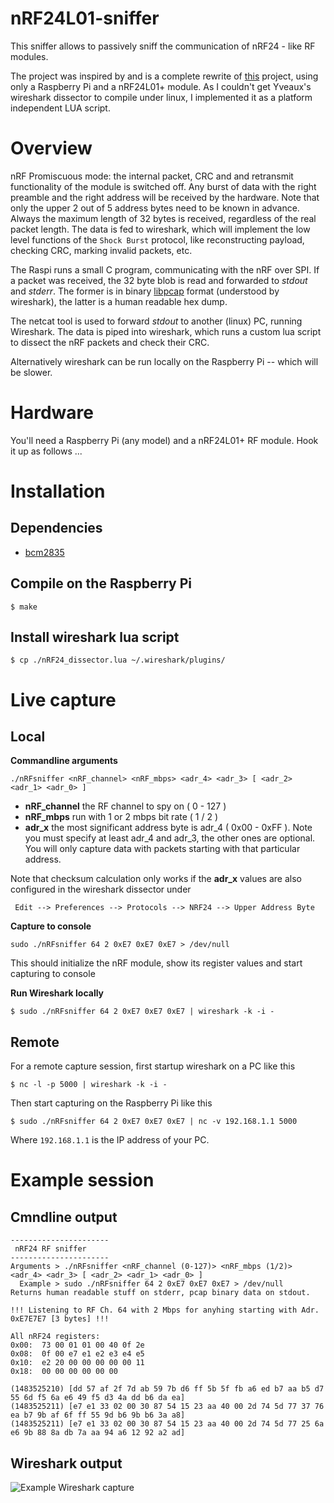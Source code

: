 # nRF24L01-sniffer

This sniffer allows to passively sniff the communication of nRF24 - like RF modules.

The project was inspired by and is a complete rewrite of [this](http://yveaux.blogspot.com/2014/07/nrf24l01-sniffer-part-1.html) project, using only a Raspberry Pi and a nRF24L01+ module. As I couldn't get Yveaux's wireshark dissector to compile under linux, I implemented it as a platform independent LUA script.

# Overview

nRF Promiscuous mode: the internal packet, CRC and and retransmit functionality of the module is switched off. Any burst of data with the right preamble and the right address will be received by the hardware. Note that only the upper 2 out of 5 address bytes need to be known in advance. Always the maximum length of 32 bytes is received, regardless of the real packet length. The data is fed to wireshark, which will implement the low level functions of the `Shock Burst` protocol, like reconstructing payload, checking CRC, marking invalid packets, etc.

The Raspi runs a small C program, communicating with the nRF over SPI. If a packet was received, the 32 byte blob is read and forwarded to _stdout_ and _stderr_. The former is in binary [libpcap](https://wiki.wireshark.org/Development/LibpcapFileFormat) format (understood by wireshark), the latter is a human readable hex dump.

The netcat tool is used to forward _stdout_ to another (linux) PC, running Wireshark. The data is piped into wireshark, which runs a custom lua script to dissect the nRF packets and check their CRC.

Alternatively wireshark can be run locally on the Raspberry Pi -- which will be slower.

# Hardware

You'll need a Raspberry Pi (any model) and a nRF24L01+ RF module. Hook it up as follows ...

# Installation

## Dependencies

  * [bcm2835](http://www.airspayce.com/mikem/bcm2835/)

## Compile on the Raspberry Pi
    
    $ make
    
## Install wireshark lua script

    $ cp ./nRF24_dissector.lua ~/.wireshark/plugins/
    
# Live capture

## Local

__Commandline arguments__

    ./nRFsniffer <nRF_channel> <nRF_mbps> <adr_4> <adr_3> [ <adr_2> <adr_1> <adr_0> ]

 * __nRF_channel__  the RF channel to spy on ( 0 - 127 )
 * __nRF_mbps__ run with 1 or 2 mbps bit rate ( 1 / 2 )
 * __adr_x__ the most significant address byte is adr_4 ( 0x00 - 0xFF ). Note you must specify at least adr_4 and adr_3, the other ones are optional. You will only capture data with packets starting with that particular address. 
 
 Note that checksum calculation only works if the __adr_x__ values are also configured in the wireshark dissector under
 
     Edit --> Preferences --> Protocols --> NRF24 --> Upper Address Byte

__Capture to console__

    sudo ./nRFsniffer 64 2 0xE7 0xE7 0xE7 > /dev/null

This should initialize the nRF module, show its register values and start capturing to console

__Run Wireshark locally__

    $ sudo ./nRFsniffer 64 2 0xE7 0xE7 0xE7 | wireshark -k -i -

## Remote

For a remote capture session, first startup wireshark on a PC like this

    $ nc -l -p 5000 | wireshark -k -i -
    
Then start capturing on the Raspberry Pi like this

    $ sudo ./nRFsniffer 64 2 0xE7 0xE7 0xE7 | nc -v 192.168.1.1 5000
    
Where `192.168.1.1` is the IP address of your PC.

# Example session

## Cmndline output

    ----------------------
     nRF24 RF sniffer
    ----------------------
    Arguments > ./nRFsniffer <nRF_channel (0-127)> <nRF_mbps (1/2)> <adr_4> <adr_3> [ <adr_2> <adr_1> <adr_0> ] 
      Example > sudo ./nRFsniffer 64 2 0xE7 0xE7 0xE7 > /dev/null 
    Returns human readable stuff on stderr, pcap binary data on stdout.

    !!! Listening to RF Ch. 64 with 2 Mbps for anyhing starting with Adr. 0xE7E7E7 [3 bytes] !!!

    All nRF24 registers:
    0x00:  73 00 01 01 00 40 0f 2e 
    0x08:  0f 00 e7 e1 e2 e3 e4 e5 
    0x10:  e2 20 00 00 00 00 00 11 
    0x18:  00 00 00 00 00 00 

    (1483525210) [dd 57 af 2f 7d ab 59 7b d6 ff 5b 5f fb a6 ed b7 aa b5 d7 55 6d f5 6a e6 49 f5 d3 4a dd b6 da ea]
    (1483525211) [e7 e1 33 02 00 30 87 54 15 23 aa 40 00 2d 74 5d 77 37 76 ea b7 9b af 6f ff 55 9d b6 9b b6 3a a8]
    (1483525211) [e7 e1 33 02 00 30 87 54 15 23 aa 40 00 2d 74 5d 77 25 6a e6 9b 88 8a db 7a aa 94 a6 12 92 a2 ad]


## Wireshark output

![Example Wireshark capture](https://github.com/yetifrisstlama/nRF24L01-sniffer/raw/master/nrf_ws.png)


